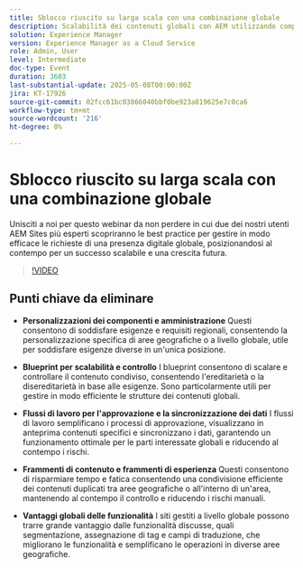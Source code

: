 ```yaml
---
title: Sblocco riuscito su larga scala con una combinazione globale
description: Scalabilità dei contenuti globali con AEM utilizzando componenti personalizzati, blueprint, flussi di lavoro e frammenti per un controllo efficiente, l’approvazione e la flessibilità regionale.
solution: Experience Manager
version: Experience Manager as a Cloud Service
role: Admin, User
level: Intermediate
doc-type: Event
duration: 3603
last-substantial-update: 2025-05-08T00:00:00Z
jira: KT-17926
source-git-commit: 02fcc61bc03866040bbf0be923a819625e7c0ca6
workflow-type: tm+mt
source-wordcount: '216'
ht-degree: 0%

---
```



# Sblocco riuscito su larga scala con una combinazione globale

Unisciti a noi per questo webinar da non perdere in cui due dei nostri utenti AEM Sites più esperti scopriranno le best practice per gestire in modo efficace le richieste di una presenza digitale globale, posizionandosi al contempo per un successo scalabile e una crescita futura.

>[!VIDEO](https://video.tv.adobe.com/v/3457918/?learn=on&enablevpops)

## Punti chiave da eliminare

* **Personalizzazioni dei componenti e amministrazione** Questi consentono di soddisfare esigenze e requisiti regionali, consentendo la personalizzazione specifica di aree geografiche o a livello globale, utile per soddisfare esigenze diverse in un&#39;unica posizione.

* **Blueprint per scalabilità e controllo** I blueprint consentono di scalare e controllare il contenuto condiviso, consentendo l&#39;ereditarietà o la disereditarietà in base alle esigenze. Sono particolarmente utili per gestire in modo efficiente le strutture dei contenuti globali.

* **Flussi di lavoro per l&#39;approvazione e la sincronizzazione dei dati** I flussi di lavoro semplificano i processi di approvazione, visualizzano in anteprima contenuti specifici e sincronizzano i dati, garantendo un funzionamento ottimale per le parti interessate globali e riducendo al contempo i rischi.

* **Frammenti di contenuto e frammenti di esperienza** Questi consentono di risparmiare tempo e fatica consentendo una condivisione efficiente dei contenuti duplicati tra aree geografiche o all&#39;interno di un&#39;area, mantenendo al contempo il controllo e riducendo i rischi manuali.

* **Vantaggi globali delle funzionalità** I siti gestiti a livello globale possono trarre grande vantaggio dalle funzionalità discusse, quali segmentazione, assegnazione di tag e campi di traduzione, che migliorano le funzionalità e semplificano le operazioni in diverse aree geografiche.
